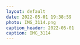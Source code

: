 ```yaml
---
layout: default
date: 2022-05-01 19:38:59
photo: IMG_3114.png
caption_header: 2022-05-01
caption: IMG_3114
---
```

